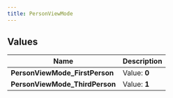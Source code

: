 ```yaml
---
title: PersonViewMode
---
```


## Values
| Name | Description |
| ---- | ----------- |
| **PersonViewMode_FirstPerson** | Value: **0** |
| **PersonViewMode_ThirdPerson** | Value: **1** |

